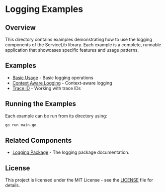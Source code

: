 # Logging Examples

## Overview

This directory contains examples demonstrating how to use the logging components of the ServiceLib library. Each example is a complete, runnable application that showcases specific features and usage patterns.

## Examples

- [Basic Usage](./basic_usage/README.md) - Basic logging operations
- [Context Aware Logging](./context_aware_logging/README.md) - Context-aware logging
- [Trace ID](./trace_id/README.md) - Working with trace IDs

## Running the Examples

Each example can be run from its directory using:

```bash
go run main.go
```

## Related Components

- [Logging Package](../../logging/README.md) - The logging package documentation.

## License

This project is licensed under the MIT License - see the [LICENSE](../../LICENSE) file for details.